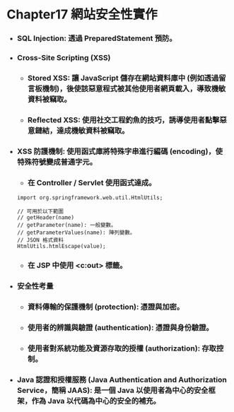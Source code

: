Chapter17 網站安全性實作
=====
* ### SQL Injection: 透過 PreparedStatement 預防。
* ### Cross-Site Scripting (XSS)
    * ### Stored XSS: 讓 JavaScript 儲存在網站資料庫中 (例如透過留言板機制)，後使該惡意程式被其他使用者網頁載入，導致機敏資料被竊取。
    * ### Reflected XSS: 使用社交工程釣魚的技巧，誘導使用者點擊惡意鏈結，達成機敏資料被竊取。
* ### XSS 防護機制: 使用函式庫將特殊字串進行編碼 (encoding)，使特殊符號變成普通字元。
    * ### 在 Controller / Servlet 使用函式達成。
    ```
    import org.springframework.web.util.HtmlUtils;

    // 可用於以下範圍
    // getHeader(name)
    // getParameter(name): 一般變數。
    // getParameterValues(name): 陣列變數。
    // JSON 格式資料
    HtmlUtils.htmlEscape(value);
    ```
    * ### 在 JSP 中使用 \<c:out\> 標籤。
* ### 安全性考量
    * ### 資料傳輸的保護機制 (protection): 憑證與加密。
    * ### 使用者的辨識與驗證 (authentication): 憑證與身份驗證。
    * ### 使用者對系統功能及資源存取的授權 (authorization): 存取控制。
* ### Java 認證和授權服務 (Java Authentication and Authorization Service，簡稱 JAAS): 是一個 Java 以使用者為中心的安全框架，作為 Java 以代碼為中心的安全的補充。
<br />
